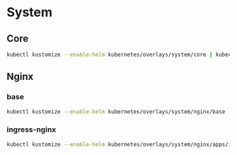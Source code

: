 # System

## Core

```bash
kubectl kustomize --enable-helm kubernetes/overlays/system/core | kubectl apply -f -
```

## Nginx

### base

```bash
kubectl kustomize --enable-helm kubernetes/overlays/system/nginx/base | kubectl apply -f -
```

### ingress-nginx

```bash
kubectl kustomize --enable-helm kubernetes/overlays/system/nginx/apps/ingress-nginx | kubectl apply -f -
```
